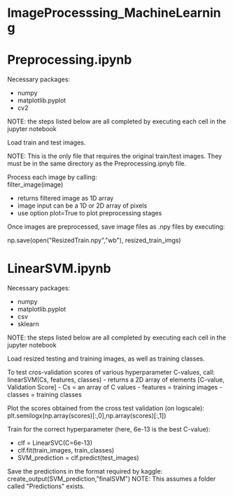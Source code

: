 # ImageProcesssing_MachineLearning

Preprocessing.ipynb
=================================

Necessary packages:
- numpy
- matplotlib.pyplot
- cv2

NOTE: the steps listed below are all completed by executing each cell in the jupyter notebook

Load train and test images.

NOTE: This is the only file that requires the original train/test images. 
      They must be in the same directory as the Preprocessing.ipnyb file.


Process each image by calling:\
filter_image(image)
- returns filtered image as 1D array
- image input can be a 1D or 2D array of pixels
- use option plot=True to plot preprocessing stages


Once images are preprocessed, save image files as .npy files by executing:

np.save(open("ResizedTrain.npy","wb"), resized_train_imgs)



LinearSVM.ipynb
========================

Necessary packages:
- numpy
- matplotlib.pyplot
- csv
- sklearn

NOTE: the steps listed below are all completed by executing each cell in the jupyter notebook

Load resized testing and training images, as well as training classes.

To test cros-validation scores of various hyperparameter C-values, call:
linearSVM(Cs, features, classes)
      - returns a 2D array of elements [C-value, Validation Score]
      - Cs = an array of C values
      - features = training images
      - classes = training classes


Plot the scores obtained from the cross test validation (on logscale):
plt.semilogx(np.array(scores)[:,0],np.array(scores)[:,1])

Train for the correct hyperparameter (here, 6e-13 is the best C-value):
- clf = LinearSVC(C=6e-13) 
- clf.fit(train_images, train_classes) 
- SVM_prediction = clf.predict(test_images) 

Save the predictions in the format required by kaggle: 
  create_output(SVM_prediction,"finalSVM") 
NOTE: This assumes a folder called "Predictions" exists.

